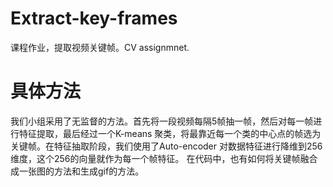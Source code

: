 # Extract-key-frames
课程作业，提取视频关键帧。CV assignmnet.
# 具体方法
我们小组采用了无监督的方法。首先将一段视频每隔5帧抽一帧，然后对每一帧进行特征提取，最后经过一个K-means 聚类，将最靠近每一个类的中心点的帧选为关键帧。在特征抽取阶段，我们使用了Auto-encoder 对数据特征进行降维到256维度，这个256的向量就作为每一个帧特征。
在代码中，也有如何将关键帧融合成一张图的方法和生成gif的方法。

